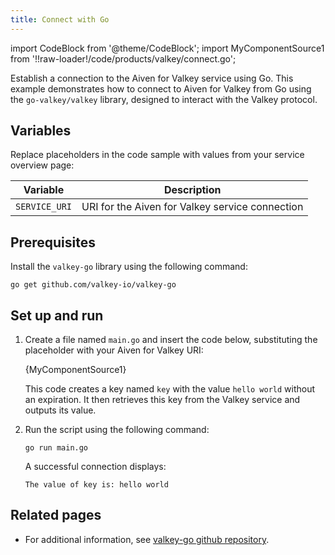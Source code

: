 ```yaml
---
title: Connect with Go
---
```

import CodeBlock from '@theme/CodeBlock';
import MyComponentSource1 from '!!raw-loader!/code/products/valkey/connect.go';

Establish a connection to the Aiven for Valkey service using Go. This example demonstrates how to connect to Aiven for Valkey from Go using the `go-valkey/valkey` library, designed to interact with the Valkey protocol.

## Variables

Replace placeholders in the code sample with values from your service overview page:

| Variable    | Description                                                  |
| ----------- | ------------------------------------------------------------ |
| `SERVICE_URI` | URI for the Aiven for Valkey service connection |

## Prerequisites

Install the `valkey-go` library using the following command:

```shell
go get github.com/valkey-io/valkey-go
```

## Set up and run

1. Create a file named `main.go` and insert the code below, substituting the placeholder
   with your Aiven for Valkey URI:

   <CodeBlock language='go'>{MyComponentSource1}</CodeBlock>

   This code creates a key named `key` with the value `hello world` without an expiration.
   It then retrieves this key from the Valkey service and outputs its value.

1. Run the script using the following command:

   ```shell
   go run main.go
   ```

   A successful connection displays:

   ```plaintext
   The value of key is: hello world
   ```

## Related pages

- For additional information, see [valkey-go github repository](https://github.com/valkey-io/valkey-go).
